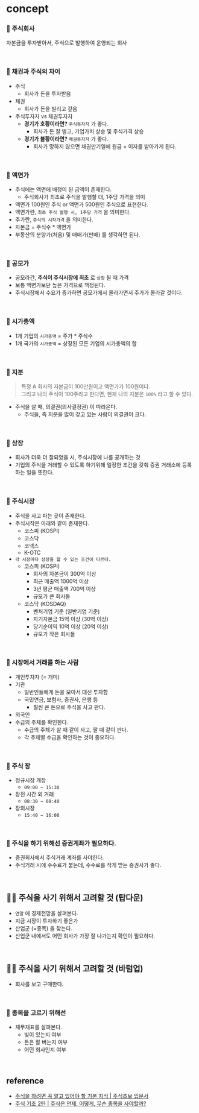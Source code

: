 # concept

### 👀 주식회사
자본금을 투자받아서, 주식으로 발행하여 운영되는 회사

<BR>

### 👀 채권과 주식의 차이
* 주식
    * 회사가 돈을 투자받음
* 채권
    * 회사가 돈을 빌리고 갚음
* 주식투자자 vs 채권투자자
    * __경기가 호황이라면?__ `주식투자자` 가 좋다.
        * 회사가 돈 잘 벌고, 기업가치 상승 및 주식가격 상승
    * __경기가 불황이라면?__ `채권투자자` 가 좋다.
        * 회사가 망하지 않으면 채권만기일에 원금 + 이자를 받아가게 된다.

<BR>

### 👀 액면가
* 주식에는 액면에 배정이 된 금액이 존재한다.
    * 주식회사가 최초로 주식을 발행할 대, 1주당 가격을 의미
* 액면가 100원인 주식 or 액면가 500원인 주식으로 표현한다.
* 액면가란, `최초 주식 발행 시, 1주당 가격` 을 의미한다.
* 주가란, `주식의 시작가격` 을 의미한다.
* 자본금 = 주식수 * 액면가
* 부동산의 분양가(처음) 및 매매가(판매) 를 생각하면 된다.

<BR> 

### 👀 공모가
* 공모라간, __주식이 주식시장에 최초__ 로 `상장` 될 때 가격
* 보통 액면가보단 높은 가격으로 책정된다.
* 주식시장에서 수요가 증가하면 공모가에서 올라가면서 주가가 올라갈 것이다.

<BR>

### 👀 시가총액
* 1개 기업의 `시가총액` = 주가 * 주식수
* 1개 국가의 `시가총액` = 상장된 모든 기업의 시가총액의 합

<BR>

### 👀 지분
> 특정 A 회사의 자본금이 100만원이고 액면가가 100원이다.    
> 그리고 나의 주식이 100주라고 한다면, 현재 나의 지분은 `100%` 라고 할 수 있다.
* 주식을 살 때, 의결권(의사결정권) 이 따라온다.
    * 주식을, 즉 지분을 많이 갖고 있는 사람이 의결권이 크다.

<BR>

### 👀 상장
* 회사가 더욱 더 잘되었을 시, 주식시장에 나를 공개하는 것
* 기업의 주식을 거래할 수 있도록 하기위해 일정한 조건을 갖춰 증권 거래소에 등록하는 일을 뜻한다.

<BR>

### 👀 주식시장
* 주식을 사고 파는 곳이 존재한다.
* 주식시작은 아래와 같이 존재한다.
    * 코스피 (KOSPI)
    * 코스닥
    * 코넥스
    * K-OTC  
* `각 시장마다 상장을 할 수 있는 조건이 다르다.`
    * 코스피 (KOSPI)
        * 회사의 자본금이 300억 이상
        * 최근 매출액 1000억 이상
        * 3년 평균 매출액 700억 이상
        * 규모가 큰 회사들
    * 코스닥 (KOSDAQ)
        * 벤처기업 기준 (일반기업 기준)
        * 자기자본금 15억 이상 (30억 이상)
        * 당기순이익 10억 이상 (20억 이상)
        * 규모가 작은 회사들

<BR>

### 👀 시장에서 거래를 하는 사람
* 개인투자자 (= 개미)
* 기관
    * 일반인들에게 돈을 모아서 대신 투자함
    * 국민연금, 보험사, 증권사, 은행 등
        * 훨씬 큰 돈으로 주식을 사고 판다.
* 외국인
* 수급의 주체를 확인한다.
    * 수급의 주체가 살 때 같이 사고, 팔 때 같이 판다.
    * 각 주체별 수급을 확인하는 것이 중요하다.

<BR>

### 👀 주식 장
* 정규시장 개장
    * `09:00 ~ 15:30`
* 장전 시간 외 거래
    * `08:30 ~ 08:40`
* 장외시장
    * `15:40 ~ 16:00`

<BR> 

### 👀 주식을 하기 위해선 증권계좌가 필요하다.
* 증권회사에서 주식거래 계좌를 사야한다.
* 주식거래 시에 수수료가 붙는데, 수수료를 작게 받는 증권사가 좋다.

<BR>

## 👂🏻 주식을 사기 위해서 고려할 것 (탑다운)
* `연말` 에 경제전망을 살펴본다.
* 지금 시장이 투자하기 좋은가
* 산업군 (=종목) 을 찾는다.
* 산업군 내에서도 어떤 회사가 가장 잘 나가는지 확인이 필요하다.

<BR>

## 👂🏻 주식을 사기 위해서 고려할 것 (바텀업)
* 회사를 보고 구매한다.

<BR>

### 👀 종목을 고르기 위해선 
* 재무재표를 살펴본다.
    * 빚이 있는지 여부
    * 돈은 잘 버는지 여부
    * 어떤 회사인지 여부

<BR>

## reference
* [주식을 하려면 꼭 알고 있어야 할 기본 지식 | 주식초보 입문서](https://www.youtube.com/watch?v=LzXzHoXO5ZE&ab_channel=14F%EC%9D%BC%EC%82%AC%EC%97%90%ED%94%84)
* [주식 기초 2탄 | 주식은 언제, 어떻게, 무슨 종목을 사야할까?](https://www.youtube.com/watch?v=-d291restec&ab_channel=14F%EC%9D%BC%EC%82%AC%EC%97%90%ED%94%84)